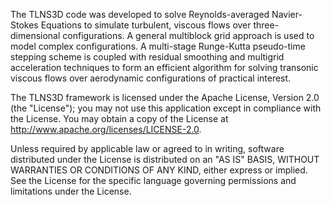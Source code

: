 The TLNS3D code was developed to solve Reynolds-averaged Navier-Stokes
Equations to simulate turbulent, viscous flows over three-dimensional
configurations. A general multiblock grid approach is used to model
complex configurations.  A multi-stage Runge-Kutta pseudo-time stepping
scheme is coupled with residual smoothing and multigrid acceleration
techniques to form an efficient algorithm for solving transonic viscous
flows over aerodynamic configurations of practical interest.

The TLNS3D framework is licensed under the Apache License, Version 2.0
(the "License"); you may not use this application except in compliance
with the License. You may obtain a copy of the License at
http://www.apache.org/licenses/LICENSE-2.0. 

Unless required by applicable law or agreed to in writing, software
distributed under the License is distributed on an "AS IS" BASIS,
WITHOUT WARRANTIES OR CONDITIONS OF ANY KIND, either express or implied.
See the License for the specific language governing permissions and
limitations under the License.
